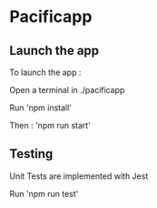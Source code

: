 # Pacificapp



## Launch the app 

To launch the app :

Open a terminal in ./pacificapp 

Run 'npm install' 

Then : 'npm run start'



## Testing

Unit Tests are implemented with Jest

Run 'npm run test'
